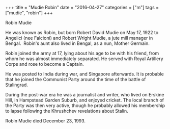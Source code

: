 +++
title = "Mudie Robin"
date = "2016-04-27"
categories = ["m"]
tags = ["mudie", "robin"]
+++

Robin Mudie

He was known as Robin, but born Robert David Mudie on May 17, 1922 to Angelici (nee Falcioni) and Robert Wright Mudie, a jute mill manager in Bengal.  Robin's aunt also lived in Bengal, as a nun, Mother Germain. 

Robin joined the army at 17, lying about his age to be with his friend, from whom he was almost immediately separated. He served with Royal Artillery Corps and rose to become a Captain.

He was posted to India during war, and Singapore afterwards. It is probable that he joined the Communist Party around the time of the battle of Stalingrad.

During the post-war era he was a journalist and writer, who lived on Erskine Hill, in Hampstead Garden Suburb, and enjoyed cricket. The local branch of the Party was then very active, though he probably allowed his membership to lapse following the Khrushchev revelations about Stalin. 

Robin Mudie died December 23, 1993.
